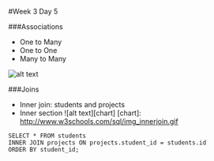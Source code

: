 #Week 3 Day 5

###Associations
- One to Many
- One to One
- Many to Many

![alt text](http://fms-itskills.ncl.ac.uk/db/ER.png)

###Joins
- Inner join: students and projects
- Inner section
![alt text][chart]
[chart]: http://www.w3schools.com/sql/img_innerjoin.gif
```
SELECT * FROM students
INNER JOIN projects ON projects.student_id = students.id
ORDER BY student_id;
```
